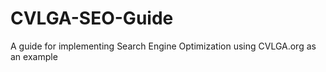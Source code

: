 # CVLGA-SEO-Guide
A guide for implementing Search Engine Optimization using CVLGA.org as an example
